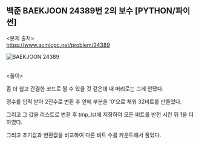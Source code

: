 ## 백준 BAEKJOON 24389번 2의 보수 [PYTHON/파이썬]

<문제 출처><br>
https://www.acmicpc.net/problem/24389

![BAEKJOON 24389](https://blog.kakaocdn.net/dn/p94K3/btrMnmYb1tn/9BB4SNKS2H6qjNl7J8Zsh0/img.png)

<br>
<풀이><br>

좀 더 쉽고 간결한 코드로 짤 수 있을 것 같은데 내 머리로는 그게 안됐다.

정수를 입력 받아 2진수로 변환 후 앞에 부분을 '0'으로 채워 32비트를 만들었다.

그리고 그 값을 리스트로 변환 후 tmp_lst에 저장하여 모든 비트를 반전 시킨 뒤 1을 더하였다.

그리고 초기값과 변환값을 비교하여 다른 비트 수를 카운트해서 풀었다.
